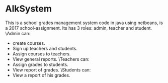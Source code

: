 # AlkSystem
This is a school grades management system code in java using netbeans, is a 2017 school-assignment.
Its has 3 roles: admin, teacher and student.
\Admin can:
- create courses.
- Sign up teachers and students.
- Assign courses to teachers.
- View general reports.
\Teachers can:
- Assign grades to students.
- View report of grades.
\Students can:
- View a report of his grades.


